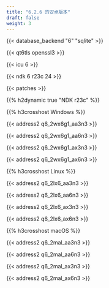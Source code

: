 ```yaml
---
title: "6.2.6 的安卓版本"
draft: false
weight: 3
---
```


{{< database_backend "6" "sqlite" >}}

{{< qt6tls openssl3 >}}

{{< icu 6 >}}

{{< ndk 6 r23c 24 >}}

{{< patches >}}

{{% h2dynamic true "NDK r23c" %}}

{{% h3crosshost Windows %}}

{{< address2 q6_2wx6g1_aa3n3 >}}

{{< address2 q6_2wx6g1_aa6n3 >}}

{{< address2 q6_2wx6g1_ax3n3 >}}

{{< address2 q6_2wx6g1_ax6n3 >}}

{{% h3crosshost Linux %}}

{{< address2 q6_2lx6_aa3n3 >}}

{{< address2 q6_2lx6_aa6n3 >}}

{{< address2 q6_2lx6_ax3n3 >}}

{{< address2 q6_2lx6_ax6n3 >}}

{{% h3crosshost macOS %}}

{{< address2 q6_2mal_aa3n3 >}}

{{< address2 q6_2mal_aa6n3 >}}

{{< address2 q6_2mal_ax3n3 >}}

{{< address2 q6_2mal_ax6n3 >}}

